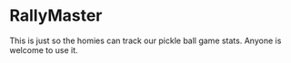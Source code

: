 # RallyMaster
This is just so the homies can track our pickle ball game stats. Anyone is welcome to use it. 
